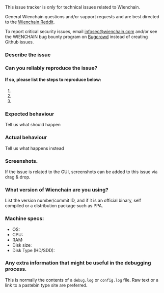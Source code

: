 <!--- Remove sections that do not apply -->

This issue tracker is only for technical issues related to Wienchain.

General Wienchain questions and/or support requests and are best directed to the [Wienchain Reddit](https://www.reddit.com/r/wienchain/).

To report critical security issues, email infosec@wienchain.com and/or see the WIENCHAIN bug bounty program on [Bugcrowd](https://bugcrowd.com/wienchaindigitalcash) instead of creating Github issues.

### Describe the issue

### Can you reliably reproduce the issue?
#### If so, please list the steps to reproduce below:
1.
2.
3.

### Expected behaviour
Tell us what should happen

### Actual behaviour
Tell us what happens instead

### Screenshots.
If the issue is related to the GUI, screenshots can be added to this issue via drag & drop.

### What version of Wienchain are you using?
List the version number/commit ID, and if it is an official binary, self compiled or a distribution package such as PPA.

### Machine specs:
- OS:
- CPU:
- RAM:
- Disk size:
- Disk Type (HD/SDD):

### Any extra information that might be useful in the debugging process.
This is normally the contents of a `debug.log` or `config.log` file. Raw text or a link to a pastebin type site are preferred.
